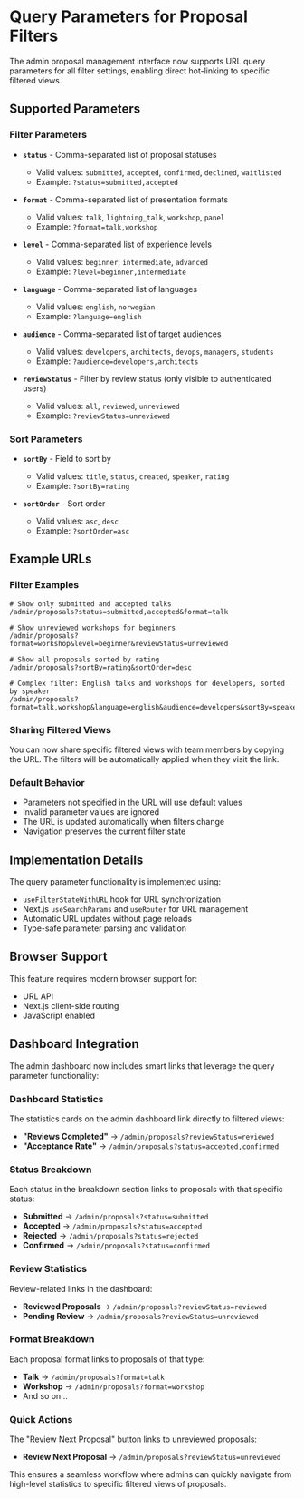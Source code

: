 # Query Parameters for Proposal Filters

The admin proposal management interface now supports URL query parameters for all filter settings, enabling direct hot-linking to specific filtered views.

## Supported Parameters

### Filter Parameters

- **`status`** - Comma-separated list of proposal statuses
  - Valid values: `submitted`, `accepted`, `confirmed`, `declined`, `waitlisted`
  - Example: `?status=submitted,accepted`

- **`format`** - Comma-separated list of presentation formats
  - Valid values: `talk`, `lightning_talk`, `workshop`, `panel`
  - Example: `?format=talk,workshop`

- **`level`** - Comma-separated list of experience levels
  - Valid values: `beginner`, `intermediate`, `advanced`
  - Example: `?level=beginner,intermediate`

- **`language`** - Comma-separated list of languages
  - Valid values: `english`, `norwegian`
  - Example: `?language=english`

- **`audience`** - Comma-separated list of target audiences
  - Valid values: `developers`, `architects`, `devops`, `managers`, `students`
  - Example: `?audience=developers,architects`

- **`reviewStatus`** - Filter by review status (only visible to authenticated users)
  - Valid values: `all`, `reviewed`, `unreviewed`
  - Example: `?reviewStatus=unreviewed`

### Sort Parameters

- **`sortBy`** - Field to sort by
  - Valid values: `title`, `status`, `created`, `speaker`, `rating`
  - Example: `?sortBy=rating`

- **`sortOrder`** - Sort order
  - Valid values: `asc`, `desc`
  - Example: `?sortOrder=asc`

## Example URLs

### Filter Examples

```
# Show only submitted and accepted talks
/admin/proposals?status=submitted,accepted&format=talk

# Show unreviewed workshops for beginners
/admin/proposals?format=workshop&level=beginner&reviewStatus=unreviewed

# Show all proposals sorted by rating
/admin/proposals?sortBy=rating&sortOrder=desc

# Complex filter: English talks and workshops for developers, sorted by speaker
/admin/proposals?format=talk,workshop&language=english&audience=developers&sortBy=speaker&sortOrder=asc
```

### Sharing Filtered Views

You can now share specific filtered views with team members by copying the URL. The filters will be automatically applied when they visit the link.

### Default Behavior

- Parameters not specified in the URL will use default values
- Invalid parameter values are ignored
- The URL is updated automatically when filters change
- Navigation preserves the current filter state

## Implementation Details

The query parameter functionality is implemented using:

- `useFilterStateWithURL` hook for URL synchronization
- Next.js `useSearchParams` and `useRouter` for URL management
- Automatic URL updates without page reloads
- Type-safe parameter parsing and validation

## Browser Support

This feature requires modern browser support for:

- URL API
- Next.js client-side routing
- JavaScript enabled

## Dashboard Integration

The admin dashboard now includes smart links that leverage the query parameter functionality:

### Dashboard Statistics

The statistics cards on the admin dashboard link directly to filtered views:

- **"Reviews Completed"** → `/admin/proposals?reviewStatus=reviewed`
- **"Acceptance Rate"** → `/admin/proposals?status=accepted,confirmed`

### Status Breakdown

Each status in the breakdown section links to proposals with that specific status:

- **Submitted** → `/admin/proposals?status=submitted`
- **Accepted** → `/admin/proposals?status=accepted`
- **Rejected** → `/admin/proposals?status=rejected`
- **Confirmed** → `/admin/proposals?status=confirmed`

### Review Statistics

Review-related links in the dashboard:

- **Reviewed Proposals** → `/admin/proposals?reviewStatus=reviewed`
- **Pending Review** → `/admin/proposals?reviewStatus=unreviewed`

### Format Breakdown

Each proposal format links to proposals of that type:

- **Talk** → `/admin/proposals?format=talk`
- **Workshop** → `/admin/proposals?format=workshop`
- And so on...

### Quick Actions

The "Review Next Proposal" button links to unreviewed proposals:

- **Review Next Proposal** → `/admin/proposals?reviewStatus=unreviewed`

This ensures a seamless workflow where admins can quickly navigate from high-level statistics to specific filtered views of proposals.
